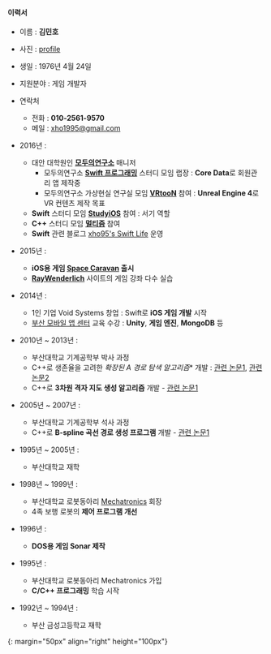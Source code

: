 #### 이력서

* 이름 : **김민호**
* 사진 : [profile]
* 생일 : 1976년 4월 24일
* 지원분야 : 게임 개발자

* 연락처
	* 전화 : **010-2561-9570**
	* 메일 : xho1995@gmail.com

* 2016년 :
	* 대안 대학원인 **[모두의연구소](http://www.modulabs.co.kr/)** 매니저
		* 모두의연구소 **[Swift 프로그래밍](http://www.modulabs.co.kr/Swift_library/848)** 스터디 모임 랩장 : **Core Data**로 회원관리 앱 제작중
		* 모두의연구소 가상현실 연구실 모임 **[VRtooN](http://www.modulabs.co.kr/Swift_library/848)** 참여 : **Unreal Engine 4**로 VR 컨텐츠 제작 목표
	* **Swift** 스터디 모임 **[StudyiOS](http://studyios.gitlab.io)** 참여 : 서기 역할
	* **C++** 스터디 모임 **[멀티즘](http://cafe.naver.com/multism)** 참여
	* **Swift** 관련 블로그 [xho95's Swift Life](http://xho95.github.io) 운영
* 2015년 :
	* **iOS용 게임 [Space Caravan](https://itunes.apple.com/kr/app/space-caravan/id1011757460?mt=8) 출시**
	* **[RayWenderlich](https://www.raywenderlich.com)** 사이트의 게임 강좌 다수 실습
* 2014년 : 	
	* 1인 기업 Void Systems 창업 : Swift로 **iOS 게임 개발** 시작
	* [부산 모바일 앱 센터](http://www.bmac.kr/index.asp) 교육 수강 : **Unity**, **게임 엔진**, **MongoDB** 등
* 2010년 ~ 2013년 :
	* 부산대학교 기계공학부 박사 과정
	* C++로 생존율을 고려한 **확장된 A* 경로 탐색 알고리즘** 개발 : [관련 논문1](http://ieeexplore.ieee.org/xpls/abs_all.jsp?arnumber=6463003), [관련 논문2](http://link.springer.com/chapter/10.1007%2F978-3-642-33503-7_59)
	* C++로 **3차원 격자 지도 생성 알고리즘** 개발 - [관련 논문1](http://ieeexplore.ieee.org/stamp/stamp.jsp?arnumber=6677377)
* 2005년 ~ 2007년 : 	
	* 부산대학교 기계공학부 석사 과정
	* C++로 **B-spline 곡선 경로 생성 프로그램** 개발 - [관련 논문1](http://ocean.kisti.re.kr/downfile/volume/icase/JOJDCV/2014/v20n2/JOJDCV_2014_v20n2_138.pdf)
* 1995년 ~ 2005년 :
	* 부산대학교 재학
* 1998년 ~ 1999년 :
	* 부산대학교 로봇동아리 [Mechatronics](http://mecha.namoweb.net/xe/) 회장
	* 4족 보행 로봇의 **제어 프로그램 개선**
* 1996년 :
	* **DOS용 게임 Sonar 제작**
* 1995년 :
	* 부산대학교 로봇동아리 Mechatronics 가입
	* **C/C++ 프로그래밍** 학습 시작
* 1992년 ~ 1994년 :
	* 부산 금성고등학교 재학

[profile]: ../assets/profile.jpg
{: margin="50px" align="right" height="100px"}
